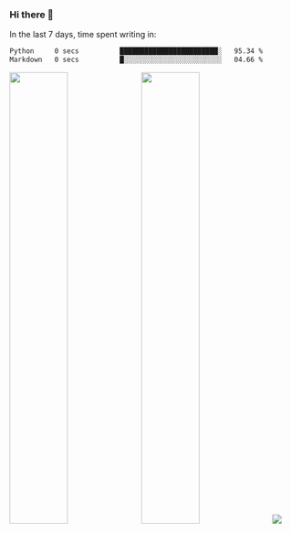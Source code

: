 ### Hi there 👋

In the last 7 days, time spent writing in:

<!--START_SECTION:waka-->

```txt
Python     0 secs          ████████████████████████░   95.34 %
Markdown   0 secs          █░░░░░░░░░░░░░░░░░░░░░░░░   04.66 %
```

<!--END_SECTION:waka-->

<img src="https://wakatime.com/share/@jimtje/5d0c92de-08f8-4a72-8f2f-6a9693d1e318.svg" width=45% height=45%> <img src="https://wakatime.com/share/@jimtje/501498ae-bda5-4da7-a89d-b40bcdd5556d.svg" width=45% height=45%>
![](https://hit.yhype.me/github/profile?user_id=43537315)
